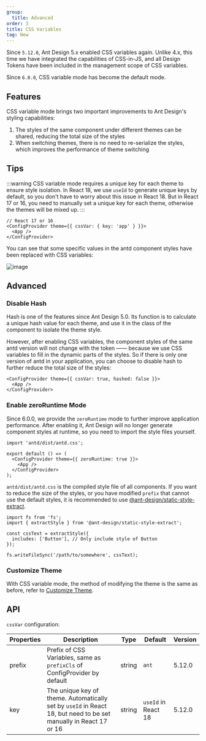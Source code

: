 ```yaml
---
group:
  title: Advanced
order: 3
title: CSS Variables
tag: New
---
```


Since `5.12.0`, Ant Design 5.x enabled CSS variables again. Unlike 4.x, this time we have integrated the capabilities of CSS-in-JS, and all Design Tokens have been included in the management scope of CSS variables.

Since `6.0.0`, CSS variable mode has become the default mode.

## Features

CSS variable mode brings two important improvements to Ant Design's styling capabilities:

1. The styles of the same component under different themes can be shared, reducing the total size of the styles
2. When switching themes, there is no need to re-serialize the styles, which improves the performance of theme switching

## Tips

<!-- prettier-ignore -->
:::warning
CSS variable mode requires a unique key for each theme to ensure style isolation. In React 18, we use `useId` to generate unique keys by default, so you don't have to worry about this issue in React 18. But in React 17 or 16, you need to manually set a unique key for each theme, otherwise the themes will be mixed up.
:::

```tsx
// React 17 or 16
<ConfigProvider theme={{ cssVar: { key: 'app' } }}>
  <App />
</ConfigProvider>
```

You can see that some specific values in the antd component styles have been replaced with CSS variables:

![image](https://mdn.alipayobjects.com/huamei_7uahnr/afts/img/A*p5NrRJmUNHgAAAAAAAAAAAAADrJ8AQ/original)

## Advanced

### Disable Hash

Hash is one of the features since Ant Design 5.0. Its function is to calculate a unique hash value for each theme, and use it in the class of the component to isolate the theme style.

However, after enabling CSS variables, the component styles of the same antd version will not change with the token —— because we use CSS variables to fill in the dynamic parts of the styles. So if there is only one version of antd in your application, you can choose to disable hash to further reduce the total size of the styles:

```tsx
<ConfigProvider theme={{ cssVar: true, hashed: false }}>
  <App />
</ConfigProvider>
```

### Enable zeroRuntime Mode

Since 6.0.0, we provide the `zeroRuntime` mode to further improve application performance. After enabling it, Ant Design will no longer generate component styles at runtime, so you need to import the style files yourself.

```tsx
import 'antd/dist/antd.css';

export default () => (
  <ConfigProvider theme={{ zeroRuntime: true }}>
    <App />
  </ConfigProvider>
);
```

`antd/dist/antd.css` is the compiled style file of all components. If you want to reduce the size of the styles, or you have modified `prefix` that cannot use the default styles, it is recommended to use [@ant-design/static-style-extract](https://github.com/ant-design/static-style-extract).

```tsx
import fs from 'fs';
import { extractStyle } from '@ant-design/static-style-extract';

const cssText = extractStyle({
  includes: ['Button'], // Only include style of Button
});

fs.writeFileSync('/path/to/somewhere', cssText);
```

### Customize Theme

With CSS variable mode, the method of modifying the theme is the same as before, refer to [Customize Theme](/docs/react/customize-theme).

## API

`cssVar` configuration:

| Properties | Description | Type | Default | Version |
| --- | --- | --- | --- | --- |
| prefix | Prefix of CSS Variables, same as `prefixCls` of ConfigProvider by default | string | `ant` | 5.12.0 |
| key | The unique key of theme. Automatically set by `useId` in React 18, but need to be set manually in React 17 or 16 | string | `useId` in React 18 | 5.12.0 |
